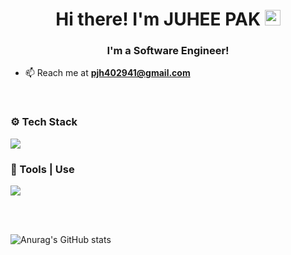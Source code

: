 
<h1 align="center">Hi there! I'm JUHEE PAK <img src="https://media.giphy.com/media/hvRJCLFzcasrR4ia7z/giphy.gif" width="25px"> </h1>
<h3 align="center">I'm a Software Engineer!</h3>

- 📫 Reach me at **pjh402941@gmail.com**

<br/>

### ⚙️ Tech Stack 
 <img src="https://skillicons.dev/icons?i=java,c,html,css,js,react" />

### 🔧 Tools | Use
 <img src="https://skillicons.dev/icons?i=git,github,bash,vscode,visualstudio,figma,eclipse,notion" />

<br/><br/>

![Anurag's GitHub stats](https://github-readme-stats.vercel.app/api?username=qkrwngml&show_icons=true&theme=buefy)
